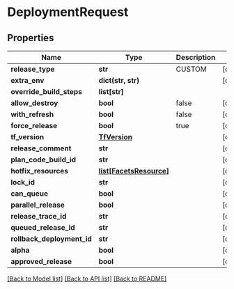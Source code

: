 # DeploymentRequest

## Properties
Name | Type | Description | Notes
------------ | ------------- | ------------- | -------------
**release_type** | **str** | CUSTOM | [optional] 
**extra_env** | **dict(str, str)** |  | [optional] 
**override_build_steps** | **list[str]** |  | 
**allow_destroy** | **bool** | false | [optional] 
**with_refresh** | **bool** | false | [optional] 
**force_release** | **bool** | true | [optional] 
**tf_version** | [**TfVersion**](TfVersion.md) |  | [optional] 
**release_comment** | **str** |  | [optional] 
**plan_code_build_id** | **str** |  | [optional] 
**hotfix_resources** | [**list[FacetsResource]**](FacetsResource.md) |  | [optional] 
**lock_id** | **str** |  | [optional] 
**can_queue** | **bool** |  | [optional] 
**parallel_release** | **bool** |  | [optional] 
**release_trace_id** | **str** |  | [optional] 
**queued_release_id** | **str** |  | [optional] 
**rollback_deployment_id** | **str** |  | [optional] 
**alpha** | **bool** |  | [optional] 
**approved_release** | **bool** |  | [optional] 

[[Back to Model list]](../README.md#documentation-for-models) [[Back to API list]](../README.md#documentation-for-api-endpoints) [[Back to README]](../README.md)

